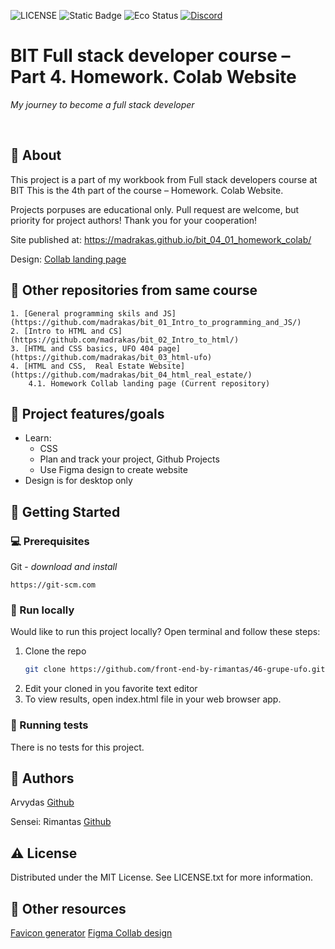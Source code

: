 ![LICENSE](https://img.shields.io/badge/license-MIT-blue.svg?style=flat-square)
![Static Badge](https://img.shields.io/badge/%20Coffe-Free-yellow)
![Eco Status](https://img.shields.io/badge/ECO-Friendly-green.svg)
[![Discord](https://discord.com/api/guilds/571393319201144843/widget.png)](https://discord.gg/dRwW4rw)

# BIT Full stack developer course – Part 4. Homework. Colab Website

_My journey to become a full stack developer_

<br>

## 🌟 About

This project is a part of my workbook from Full stack developers course at BIT This is the 4th part of the course – Homework. Colab Website.

Projects porpuses are educational only. Pull request are welcome, but priority for project authors! Thank you for your cooperation!

Site published at: https://madrakas.github.io/bit_04_01_homework_colab/

Design: [Collab landing page](https://www.figma.com/file/9mV6rCFOEd1ptuZ4JBovVS/Collab-landing-page-design-(Community)?type=design&node-id=1-971&mode=design)

## 🧭 Other repositories from same course
    1. [General programming skils and JS](https://github.com/madrakas/bit_01_Intro_to_programming_and_JS/)
    2. [Intro to HTML and CS](https://github.com/madrakas/bit_02_Intro_to_html/)
    3. [HTML and CSS basics, UFO 404 page](https://github.com/madrakas/bit_03_html-ufo)
    4. [HTML and CSS,  Real Estate Website](https://github.com/madrakas/bit_04_html_real_estate/)
        4.1. Homework Collab landing page (Current repository)

## 🎯 Project features/goals

*   Learn:
    *   CSS
    *   Plan and track your project, Github Projects
    *   Use Figma design to create website
*   Design is for desktop only

## 🧰 Getting Started

### 💻 Prerequisites


Git - _download and install_

```
https://git-scm.com
```

### 🏃 Run locally

Would like to run this project locally? Open terminal and follow these steps:

1. Clone the repo
    ```sh
    git clone https://github.com/front-end-by-rimantas/46-grupe-ufo.git
    ```
2. Edit your cloned in you favorite text editor
3. To view results, open index.html file in your web browser app.

### 🧪 Running tests

There is no tests for this project.

## 🎅 Authors

Arvydas [Github](https://github.com/madrakas)

Sensei: Rimantas [Github](https://github.com/belauzas)

## ⚠️ License

Distributed under the MIT License. See LICENSE.txt for more information.

## 🔗 Other resources

[Favicon generator](https://realfavicongenerator.net/)
[Figma Collab design](https://www.figma.com/file/9mV6rCFOEd1ptuZ4JBovVS/Collab-landing-page-design-(Community)?type=design&node-id=1-971&mode=design)
